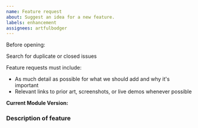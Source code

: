 ```yaml
---
name: Feature request
about: Suggest an idea for a new feature.
labels: enhancement
assignees: artfulbodger
---
```


Before opening:

Search for duplicate or closed issues

Feature requests must include:

- As much detail as possible for what we should add and why it's important
- Relevant links to prior art, screenshots, or live demos whenever possible

**Current Module Version:**

### Description of feature
